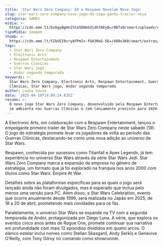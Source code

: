 ```yaml
---
title: 'Star Wars Zero Company: EA e Respawn Revelam Novo Jogo'
slug: star-wars-zero-company-novo-jogo-da-saga-ganha-trailer-veja
categoria: GAMES
midia: >-
  https://cdn.ome.lt/bz6gyBgHn2SteSD0mSdjdh7Aky8=/987x0/smart/uploads/conteudo/fotos/starwarszerocompany.jpg
tipoMidia: imagem
thumb: >-
  https://cdn.ome.lt/5IbVEI9cryAfPmIx-fUA3MaS-5E=/480x360/smart/extras/conteudos/starwarszerocompany.jpg
tags:
  - Star Wars Zero Company
  - Electronic Arts
  - Respawn Entertainment
  - Guerras Clônicas
  - Star Wars jogo
  - Andor segunda temporada
keywords: >-
  Star Wars Zero Company, Electronic Arts, Respawn Entertainment, Guerras
  Clônicas, Star Wars jogo, Andor segunda temporada
author: Luana Souza
data: '2025-04-19T14:09:24.635Z'
resumo: >-
  O novo jogo Star Wars Zero Company, desenvolvido pela Respawn Entertainment,
  se ambienta nas Guerras Clônicas e tem lançamento previsto para 2026.
---
```


A Electronic Arts, em colaboração com a Respawn Entertainment, lançou o empolgante primeiro trailer de Star Wars Zero Company neste sábado (19). O jogo de estratégia promete levar os jogadores de volta ao período das Guerras Clônicas, destacando-se como uma nova adição ao universo de Star Wars.

<blockquote class="twitter-tweet"><a href="https://twitter.com/user/status/1913501014914707517"></a></blockquote>

Respawn, conhecida por sucessos como Titanfall e Apex Legends, já tem experiência no universo Star Wars através da série Star Wars Jedi. Star Wars Zero Company marca a expansão da empresa no gênero de estratégia, um formato que já foi explorado na franquia nos anos 2000 com títulos como Star Wars: Empire At War.

Detalhes sobre as plataformas específicas para as quais o jogo será lançado ainda não foram divulgados, mas é esperado que inclua pelo menos uma versão para PC. Além disso, a Star Wars Celebration, evento que ocorre anualmente desde 1999, será realizada no Japão em 2025, de 18 a 20 de abril, prometendo mais novidades para os fãs.

Paralelamente, o universo Star Wars se expande na TV com a segunda temporada de Andor, protagonizada por Diego Luna. A série, que explora os eventos cinco anos antes de Rogue One, promete continuar sua narrativa em profundidade com mais 12 episódios divididos em quatro arcos. O elenco estelar inclui nomes como Stellan Skasgard, Andy Serkis e Genevive O’Reilly, com Tony Gilroy no comando como showrunner.
